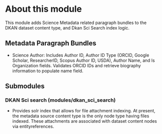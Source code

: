 # About this module

This module adds Science Metadata related paragraph bundles to the DKAN dataset content type, and Dkan Sci Search index logic.

## Metadata Paragraph Bundles
- Science Author: Includes Author ID, Author ID Type (ORCID, Google Scholar, ResearcherID, Scopus Author ID, USDA), Author Name, and Is Organization fields. Validates ORCID IDs and retrieve biography information to populate name field.

## Submodules
### DKAN Sci search (modules/dkan_sci_search)
- Provides solr index that allows for file attachment indexing. At present, the metadata source content type is the only node type
having files indexed. These attachments are associated with dataset content nodes via entityreferences.
